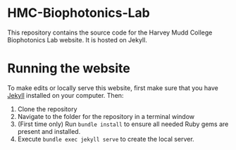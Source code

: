 # HMC-Biophotonics-Lab

This repository contains the source code for the Harvey Mudd College Biophotonics Lab website.
It is hosted on Jekyll.

# Running the website
To make edits or locally serve this website, first make sure that you have [Jekyll](https://jekyllrb.com) installed on your computer. Then:
1. Clone the repository
2. Navigate to the folder for the repository in a terminal window
3. (First time only) Run `bundle install` to ensure all needed Ruby gems are present and installed.
4. Execute `bundle exec jekyll serve` to create the local server.